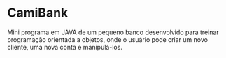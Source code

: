 # CamiBank
Mini programa em JAVA de um pequeno banco desenvolvido para treinar programação orientada a objetos, onde o usuário pode criar um novo cliente, uma nova conta e manipulá-los.
